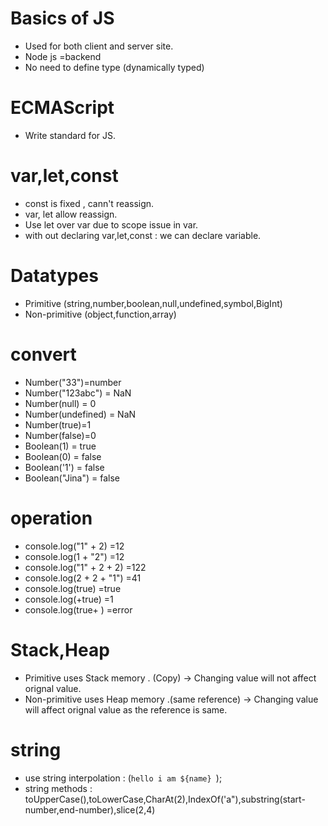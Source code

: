 # Basics of JS
- Used for both client and server site.
- Node js =backend
- No need to define type (dynamically typed)

# ECMAScript
- Write standard for JS.
  
# var,let,const
- const is fixed , cann't reassign.
- var, let allow reassign.
- Use let over var due to scope issue in var.
- with out declaring var,let,const : we can declare variable.

# Datatypes
- Primitive (string,number,boolean,null,undefined,symbol,BigInt)
- Non-primitive (object,function,array)

# convert
- Number("33")=number
- Number("123abc") = NaN
- Number(null) = 0
- Number(undefined) = NaN
- Number(true)=1
- Number(false)=0
- Boolean(1) = true
- Boolean(0) = false
- Boolean('1') = false
- Boolean("Jina") = false

# operation
 - console.log("1" + 2) =12
 - console.log(1 + "2") =12
 - console.log("1" + 2 + 2) =122
 - console.log(2 + 2 + "1") =41
 - console.log(true) =true
 - console.log(+true) =1
 - console.log(true+ ) =error

# Stack,Heap
- Primitive uses Stack memory . (Copy) -> Changing value will not affect orignal value.
- Non-primitive uses Heap memory .(same reference) -> Changing value will affect orignal value as the reference is same.
  
# string
- use string interpolation : (`hello i am ${name} `);
- string methods : toUpperCase(),toLowerCase,CharAt(2),IndexOf('a"),substring(start-number,end-number),slice(2,4)
